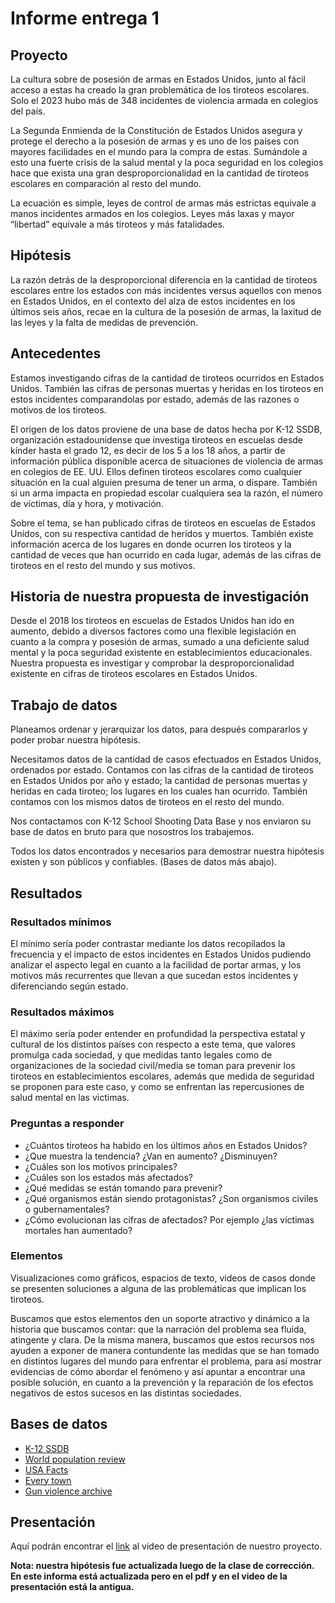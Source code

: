 # Informe entrega 1

## Proyecto 

La cultura sobre de posesión de armas en Estados Unidos, junto al fácil acceso a estas ha creado la gran problemática de los tiroteos escolares. Solo el 2023 hubo más de 348 incidentes de violencia armada en colegios del país. 

La Segunda Enmienda de la Constitución de Estados Unidos asegura y protege el derecho a la posesión de armas y es uno de los países con mayores facilidades en el mundo para la compra de estas. Sumándole a esto una fuerte crisis de la salud mental y la poca seguridad en los colegios hace que exista una gran desproporcionalidad en la cantidad de tiroteos escolares en comparación al resto del mundo.

La ecuación es simple, leyes de control de armas más estrictas equivale a manos incidentes armados en los colegios. Leyes más laxas y mayor “libertad” equivale a más tiroteos y más fatalidades. 

## Hipótesis
La razón detrás de la desproporcional diferencia en la cantidad de tiroteos escolares entre los estados con más incidentes versus aquellos con menos en Estados Unidos, en el contexto del alza de estos incidentes en los últimos seis años, recae en la cultura de la posesión de armas, la laxitud de las leyes y la falta de medidas de prevención. 

## Antecedentes
Estamos investigando cifras de la cantidad de tiroteos ocurridos en Estados Unidos. También las cifras de personas muertas y heridas en los tiroteos en estos incidentes comparandolas por estado, además de las razones o motivos de los tiroteos. 

El origen de los datos proviene de una base de datos hecha por K-12 SSDB, organización estadounidense que investiga tiroteos en escuelas desde kínder hasta el grado 12, es decir de los 5 a los 18 años, a partir de información pública disponible acerca de situaciones de violencia de armas en colegios de EE. UU. Ellos definen tiroteos escolares como cualquier situación en la cual alguien presuma de tener un arma, o dispare. También si un arma impacta en propiedad escolar cualquiera sea la razón, el número de víctimas, día y hora, y motivación. 

Sobre el tema, se han publicado cifras de tiroteos en escuelas de Estados Unidos, con su respectiva cantidad de heridos y muertos. También existe información acerca de los lugares en donde ocurren los tiroteos y la cantidad de veces que han ocurrido en cada lugar, además de las cifras de tiroteos en el resto del mundo y sus motivos. 

## Historia de nuestra propuesta de investigación
Desde el 2018 los tiroteos en escuelas de Estados Unidos han ido en aumento, debido a diversos factores como una flexible legislación en cuanto a la compra y posesión de armas, sumado a una deficiente salud mental y la poca seguridad existente en establecimientos educacionales. Nuestra propuesta es investigar y comprobar la desproporcionalidad existente en cifras de tiroteos escolares en Estados Unidos.

## Trabajo de datos
Planeamos ordenar y jerarquizar los datos, para después compararlos y poder probar nuestra hipótesis.  

Necesitamos datos de la cantidad de casos efectuados en Estados Unidos, ordenados por estado. 
Contamos con las cifras de la cantidad de tiroteos en Estados Unidos por año y estado; la cantidad de personas muertas y heridas en cada tiroteo; los lugares en los cuales han ocurrido. También contamos con los mismos datos de tiroteos en el resto del mundo. 

Nos contactamos con K-12 School Shooting Data Base y nos enviaron su base de datos en bruto para que nosostros los trabajemos. 

Todos los datos encontrados y necesarios para demostrar nuestra hipótesis existen y son públicos y confiables. (Bases de datos más abajo).

## Resultados
### Resultados mínimos
El mínimo sería poder contrastar mediante los datos recopilados la frecuencia y el impacto de estos incidentes en Estados Unidos pudiendo analizar el aspecto legal en cuanto a la facilidad de portar armas, y los motivos más recurrentes que llevan a que sucedan estos incidentes y diferenciando según estado.

### Resultados máximos
El máximo sería poder entender en profundidad la perspectiva estatal y cultural de los distintos países con respecto a este tema, que valores promulga cada sociedad, y que medidas tanto legales como de organizaciones de la sociedad civil/media se toman para prevenir los tiroteos en establecimientos escolares, además que medida de seguridad se proponen para este caso, y como se enfrentan las repercusiones de salud mental en las victimas.

### Preguntas a responder
- ¿Cuántos tiroteos ha habido en los últimos años en Estados Unidos? 
- ¿Que muestra la tendencia? ¿Van en aumento? ¿Disminuyen? 
- ¿Cuáles son los motivos principales? 
- ¿Cuáles son los estados más afectados? 
- ¿Qué medidas se están tomando para prevenir? 
- ¿Qué organismos están siendo protagonistas? ¿Son organismos civiles o gubernamentales? 
- ¿Cómo evolucionan las cifras de afectados? Por ejemplo ¿las víctimas mortales han aumentado?

### Elementos
Visualizaciones como gráficos, espacios de texto, videos de casos donde se presenten soluciones a alguna de las problemáticas que implican los tiroteos.

Buscamos que estos elementos den un soporte atractivo y dinámico a la historia que buscamos contar: que la narración del problema sea fluida, atingente y clara. 
De la misma manera, buscamos que estos recursos nos ayuden a exponer de manera contundente las medidas que se han tomado en distintos lugares del mundo para enfrentar el problema, para así mostrar evidencias de cómo abordar el fenómeno y así apuntar a encontrar una posible solución, en cuanto a la prevención y la reparación de los efectos negativos de estos sucesos en las distintas sociedades.


## Bases de datos 

-	[K-12 SSDB](https://k12ssdb.org/data-visualizations)
-	[World population review](https://worldpopulationreview.com/country-rankings/school-shootings-by-country) 
-	[USA Facts](https://usafacts.org/articles/the-latest-government-data-on-school-shootings/) 
-	[Every town](https://www.everytown.org/issues/guns-in-schools/) 
-	[Gun violence archive](https://www.gunviolencearchive.org/) 

## Presentación

Aquí podrán encontrar el [link](https://youtu.be/80E1sq7waF8) al video de presentación de nuestro proyecto. 

__Nota: nuestra hipótesis fue actualizada luego de la clase de corrección. En este informa está actualizada pero en el pdf y en el video de la presentación está la antigua.__
